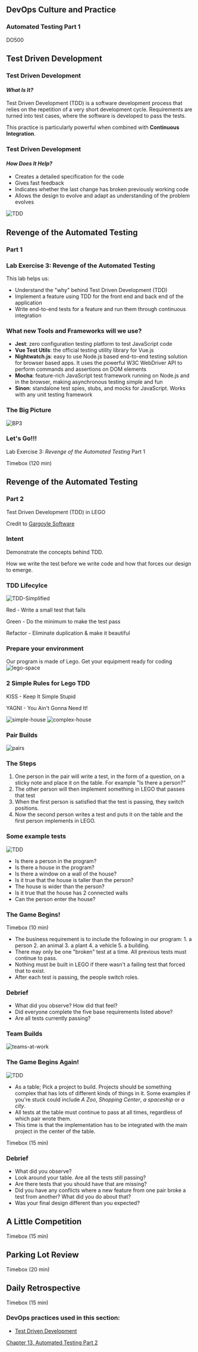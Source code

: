 <!-- .slide: data-background-image="images/RH_NewBrand_Background.png" -->
## DevOps Culture and Practice <!-- {_class="course-title"} -->
### Automated Testing Part 1 <!-- {_class="title-color"} -->
DO500 <!-- {_class="title-color"} -->



<!-- .slide: id="tdd" -->
## Test Driven Development



### Test Driven Development
#### _What Is It?_
Test Driven Development (TDD) is a software development process that relies on
the repetition of a very short development cycle.
Requirements are turned into test cases, where the software is developed to pass
the tests.

This practice is particularly powerful when combined with
**Continuous Integration**.



### Test Driven Development
#### _How Does It Help?_
* Creates a detailed specification for the code
* Gives fast feedback
* Indicates whether the last change has broken previously working code
* Allows the design to evolve and adapt as understanding of the problem evolves



![TDD](images/tdd/TDD_Lifecycle.png)



<!-- .slide: id="revenge-automated-testing" -->
## Revenge of the Automated Testing
### Part 1



### Lab Exercise 3: Revenge of the Automated Testing
This lab helps us:
* Understand the "why" behind Test Driven Development (TDD)
* Implement a feature using TDD for the front end and back end of the application
* Write end-to-end tests for a feature and run them through continuous integration



### What new Tools and Frameworks will we use?
* **Jest**: zero configuration testing platform to test JavaScript code
* **Vue Test Utils**: the official testing utility library for Vue.js
* **Nightwatch.js**: easy to use Node.js based end-to-end testing solution for
browser based apps. It uses the powerful W3C WebDriver API to perform commands
and assertions on DOM elements
* **Mocha**: feature-rich JavaScript test framework running on Node.js and in
the browser, making asynchronous testing simple and fun
* **Sinon**: standalone test spies, stubs, and mocks for JavaScript. Works with
any unit testing framework



### The Big Picture
![BP3](images/tdd/bp-3-revenge-automated-testing.jpg)



### Let's Go!!!
Lab Exercise 3: _Revenge of the Automated Testing_
Part 1

Timebox (120 min) <!-- {_class="small"} -->



<!-- .slide: id="revenge-automated-testing-part-2" -->
## Revenge of the Automated Testing
### Part 2
Test Driven Development (TDD) in LEGO

Credit to [Gargoyle Software](http://www.gargoylesoftware.com/ex/lego_tdd)



### Intent
Demonstrate the concepts behind TDD.

How we write the test before we write code and how that forces our design to emerge.



### TDD Lifecylce
![TDD-Simplified](https://i0.wp.com/s3.amazonaws.com/production-wordpress-assets/blog/wp-content/uploads/2017/04/11100523/TDD.jpg?zoom=2&fit=400%2C237&ssl=1)

Red - Write a small test that fails <!-- {_class="fragment"  data-fragment-index="1"} -->

Green - Do the minimum to make the test pass <!-- {_class="fragment"  data-fragment-index="2"} -->

Refactor - Eliminate duplication & make it beautiful <!-- {_class="fragment"  data-fragment-index="3"} -->



### Prepare your environment
Our program is made of Lego. Get your equipment ready for coding
![lego-space](https://media.gizmodo.co.uk/wp-content/uploads/2018/09/lego-620x349.jpg)



### 2 Simple Rules for Lego TDD
KISS - Keep It Simple Stupid  <!-- {_class="fragment"  data-fragment-index="1"} -->

YAGNI - You Ain't Gonna Need It!  <!-- {_class="fragment"  data-fragment-index="2"} -->

![simple-house](http://hometimes.co.za/wp-content/uploads/2017/06/Simple-Lego-home.jpg)  <!-- {_class="fragment"  data-fragment-index="1" style="height:250px"} -->
![complex-house](http://www.abc.net.au/news/image/7370406-3x2-940x627.jpg)  <!-- {_class="fragment" style="height:250px"  data-fragment-index="2"} -->



### Pair Builds
![pairs](https://i.ebayimg.com/images/g/pfgAAOSw3NtbJ57f/s-l1600.jpg) <!-- {_class="" style="height:450px"} -->



### The Steps
1. One person in the pair will write a test, in the form of a question, on a sticky note and place it on the table. For example "Is there a person?" <!-- {_class="fragment"  data-fragment-index="1"} -->
2. The other person will then implement something in LEGO that passes that test<!-- {_class="fragment"  data-fragment-index="2"} -->
3. When the first person is satisfied that the test is passing, they switch positions.<!-- {_class="fragment"  data-fragment-index="3"} -->
4. Now the second person writes a test and puts it on the table and the first person implements in LEGO. <!-- {_class="fragment"  data-fragment-index="4"} -->



### Some example tests

![TDD](images/tdd/lego-tdd-1.jpg) <!-- {_class="inline-image"} -->
- Is there a person in the program?
- Is there a house in the program? <!-- {_class="fragment"  data-fragment-index="1"} -->
- Is there a window on a wall of the house?<!-- {_class="fragment"  data-fragment-index="2"} -->
- Is it true that the house is taller than the person? <!-- {_class="fragment"  data-fragment-index="3"} -->
- The house is wider than the person? <!-- {_class="fragment"  data-fragment-index="3"} -->
- Is it true that the house has 2 connected walls <!-- {_class="fragment"  data-fragment-index="4"} -->
- Can the person enter the house? <!-- {_class="fragment"  data-fragment-index="5"} -->



### The Game Begins!
Timebox (10 min) <!-- {_class="small"} -->

 - The business requirement is to include the following in our program:
       1. a person
       2. an animal
       3. a plant
       4. a vehicle
       5. a building.
 - There may only be one "broken" test at a time. All previous tests must continue to pass.  <!-- {_class="fragment"  data-fragment-index="1"} -->
 - Nothing must be built in LEGO if there wasn't a failing test that forced that to exist. <!-- {_class="fragment"  data-fragment-index="2"} -->
 - After each test is passing, the people switch roles. <!-- {_class="fragment"  data-fragment-index="4"} -->



### Debrief
<!-- speaker info
Sometimes people will build something new that breaks an existing test and they either won't have noticed or won't have cared. If this is the case then discuss why tests must always be passing.

Generally not everyone will have done this. They'll be so busy creating interesting requirements that they don't have time to build the five things that the customer actually asked for. Discuss this.

Have each pair demo two or three of their features. Have them read out the test first and then point out how that was implemented in their model. Stress the fact that if there isn't a test for a given feature, we don't care about it.
Many times people will have built cool things that they didn't have tests for. We stress again that in TDD, we don't build anything until the test has forced us to do that.

 -->
 - What did you observe? How did that feel?
 - Did everyone complete the five base requirements listed above?
 - Are all tests currently passing?



### Team Builds
![teams-at-work](https://www.businessdevelopmentcompany.co.nz/wp-content/uploads/2017/07/Being-a-team-member-768x510.jpg)



### The Game Begins Again!

![TDD](images/tdd/lego-tdd-2.png) <!-- {_class="inline-image" style="height:500px"} -->
 - As a table; Pick a project to build. Projects should be something complex that has lots of different kinds of things in it. Some examples if you're stuck could include _A Zoo_, _Shopping Center_, _a spaceship_ or _a city_.
 - All tests at the table must continue to pass at all times, regardless of which pair wrote them.  <!-- {_class="fragment"  data-fragment-index="1"} -->
 - This time is that the implementation has to be integrated with the main project in the center of the table. <!-- {_class="fragment"  data-fragment-index="2"} -->

Timebox (15 min) <!-- {_class="small"} -->



### Debrief

<!-- Speaker notes

What did you observe?
A wide open question like this will often bring out observations we didn't anticipate.
Look around your table. Are all the tests still passing? If not, discuss.
Often people will now realize that something is broken and they hadn't noticed. This can lead into a discussion of continuous integration servers.
Are there tests that you should have that are missing?
Once a team built a zoo and then didn't complete the fencing around the lion enclosure. Perhaps they'd needed a test to ensure the lions couldn't get out to eat all the other animals.
Did you have any conflicts where a new feature from one pair broke a test from another? What did you do about that?
Was your final design different than you expected? Discuss.
 -->
 - What did you observe?
 - Look around your table. Are all the tests still passing?
 - Are there tests that you should have that are missing?
 - Did you have any conflicts where a new feature from one pair broke a test from another? What did you do about that?
 - Was your final design different than you expected?



## A Little Competition
Timebox (15 min) <!-- {_class="small"} -->



## Parking Lot Review
Timebox (20 min) <!-- {_class="small"} -->



## Daily Retrospective
Timebox (15 min) <!-- {_class="small"} -->



<!-- .slide: data-background-image="images/chef-background.png", class="white-style" -->
### DevOps practices used in this section:
- [Test Driven Development](https://openpracticelibrary.com/practice/test-driven-development/)



<!-- .slide: data-background-image="css/images/RH_Chapter_Title_Background2.png", class="white-style" -->
[Chapter 13, Automated Testing Part 2](chapter13.html)
